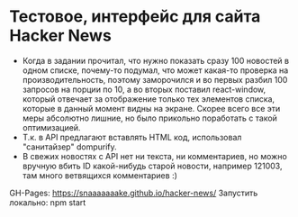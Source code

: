# Тестовое, интерфейс для сайта Hacker News

- Когда в задании прочитал, что нужно показать сразу 100 новостей в одном списке, почему-то подумал, что может какая-то проверка на производительность, поэтому заморочился и во первых разбил 100 запросов на порции по 10, а во вторых поставил react-window, который отвечает за отображение только тех элементов списка, которые в данный момент видны на экране. Скорее всего все эти меры абсолютно лишние, но было прикольно поработать с такой оптимизацией.
- Т.к. в API предлагают вставлять HTML код, использовал "санитайзер" dompurify.
- В свежих новостях с API нет ни текста, ни комментариев, но можно вручную вбить ID какой-нибудь старой новости, например 121003, там много ветвящихся комментариев :)

GH-Pages: https://snaaaaaaake.github.io/hacker-news/
Запустить локально: npm start
